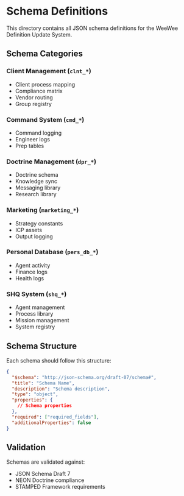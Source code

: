 # Schema Definitions

This directory contains all JSON schema definitions for the WeeWee Definition Update System.

## Schema Categories

### Client Management (`clnt_*`)
- Client process mapping
- Compliance matrix
- Vendor routing
- Group registry

### Command System (`cmd_*`)
- Command logging
- Engineer logs
- Prep tables

### Doctrine Management (`dpr_*`)
- Doctrine schema
- Knowledge sync
- Messaging library
- Research library

### Marketing (`marketing_*`)
- Strategy constants
- ICP assets
- Output logging

### Personal Database (`pers_db_*`)
- Agent activity
- Finance logs
- Health logs

### SHQ System (`shq_*`)
- Agent management
- Process library
- Mission management
- System registry

## Schema Structure

Each schema should follow this structure:

```json
{
  "$schema": "http://json-schema.org/draft-07/schema#",
  "title": "Schema Name",
  "description": "Schema description",
  "type": "object",
  "properties": {
    // Schema properties
  },
  "required": ["required_fields"],
  "additionalProperties": false
}
```

## Validation

Schemas are validated against:
- JSON Schema Draft 7
- NEON Doctrine compliance
- STAMPED Framework requirements 